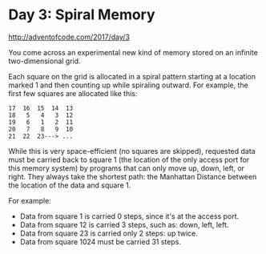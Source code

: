 # Day 3: Spiral Memory
http://adventofcode.com/2017/day/3

You come across an experimental new kind of memory stored on an infinite two-dimensional grid.

Each square on the grid is allocated in a spiral pattern starting at a location marked 1 and then counting up while spiraling outward. For example, the first few squares are allocated like this:

    17  16  15  14  13
    18   5   4   3  12
    19   6   1   2  11
    20   7   8   9  10
    21  22  23---> ...

While this is very space-efficient (no squares are skipped), requested data must be carried back to square 1 (the location of the only access port for this memory system) by programs that can only move up, down, left, or right. They always take the shortest path: the Manhattan Distance between the location of the data and square 1.

For example:

- Data from square 1 is carried 0 steps, since it's at the access port.
- Data from square 12 is carried 3 steps, such as: down, left, left.
- Data from square 23 is carried only 2 steps: up twice.
- Data from square 1024 must be carried 31 steps.
